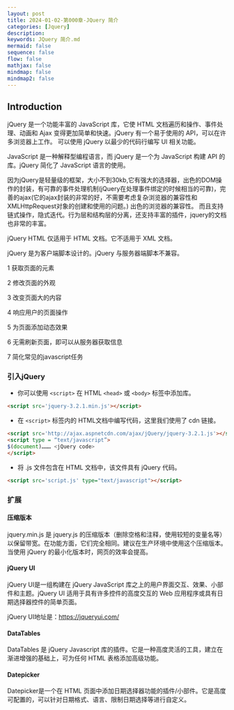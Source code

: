 ```yaml
---
layout: post
title: 2024-01-02-第000章-JQuery 简介
categories: [Jquery]
description: 
keywords: JQuery 简介.md
mermaid: false
sequence: false
flow: false
mathjax: false
mindmap: false
mindmap2: false
---
```

## Introduction

jQuery 是一个功能丰富的 JavaScript 库，它使 HTML 文档遍历和操作、事件处理、动画和 Ajax 变得更加简单和快速。jQuery 有一个易于使用的 API，可以在许多浏览器上工作。 可以使用 jQuery 以最少的代码行编写 UI 相关功能。

JavaScript 是一种解释型编程语言，而 jQuery 是一个为 JavaScript 构建 API 的库。jQuery 简化了 JavaScript 语言的使用。

因为jQuery是轻量级的框架，大小不到30kb,它有强大的选择器，出色的DOM操作的封装，有可靠的事件处理机制(jQuery在处理事件绑定的时候相当的可靠)，完善的ajax(它的ajax封装的非常的好，不需要考虑复杂浏览器的兼容性和XMLHttpRequest对象的创建和使用的问题。) 出色的浏览器的兼容性。 而且支持链式操作，隐式迭代。行为层和结构层的分离，还支持丰富的插件，jquery的文档也非常的丰富。

jQuery HTML 仅适用于 HTML 文档。它不适用于 XML 文档。

jQuery 是为客户端脚本设计的。jQuery 与服务器端脚本不兼容。



1 获取页面的元素

2 修改页面的外观

3 改变页面大的内容

4 响应用户的页面操作

5 为页面添加动态效果

6 无需刷新页面，即可以从服务器获取信息

7 简化常见的javascript任务



### 引入jQuery

- 你可以使用 `<script>` 在 HTML `<head>` 或 `<body>` 标签中添加库。

```html
<script src='jquery-3.2.1.min.js'></script>
```



- 在 `<script>` 标签内的 HTML文档中编写代码，这里我们使用了 cdn 链接。

```html
<script src='http://ajax.aspnetcdn.com/ajax/jQuery/jquery-3.2.1.js'></script>
<script type = “text/javascript”>
$(document)……… <jQuery code>
</script>
```



- 将 .js 文件包含在 HTML 文档中，该文件具有 jQuery 代码。

```html
<script src='script.js' type="text/javascript"></script>
```



### 扩展

#### 压缩版本

jquery.min.js 是 jquery.js 的压缩版本（删除空格和注释，使用较短的变量名等）以保留带宽。在功能方面，它们完全相同。建议在生产环境中使用这个压缩版本。当使用 jQuery 的最小化版本时，网页的效率会提高。



#### jQuery UI

jQuery UI是一组构建在 jQuery JavaScript 库之上的用户界面交互、效果、小部件和主题。jQuery UI 适用于具有许多控件的高度交互的 Web 应用程序或具有日期选择器控件的简单页面。

jQuery UI地址是：https://jqueryui.com/



#### DataTables

DataTables 是 jQuery Javascript 库的插件。它是一种高度灵活的工具，建立在渐进增强的基础上，可为任何 HTML 表格添加高级功能。



#### Datepicker

Datepicker是一个在 HTML 页面中添加日期选择器功能的插件/小部件。它是高度可配置的，可以针对日期格式、语言、限制日期选择等进行自定义。